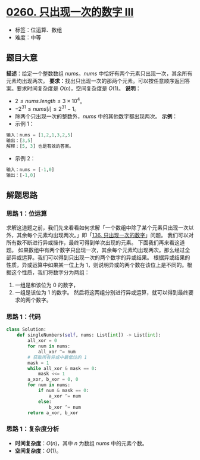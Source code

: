 # [0260. 只出现一次的数字 III](https://leetcode.cn/problems/single-number-iii/)
- 标签：位运算、数组
- 难度：中等
## 题目大意
**描述**：给定一个整数数组 $nums$。$nums$ 中恰好有两个元素只出现一次，其余所有元素均出现两次。
**要求**：找出只出现一次的那两个元素。可以按任意顺序返回答案。要求时间复杂度是 $O(n)$，空间复杂度是 $O(1)$。
**说明**：
- $2 \le nums.length \le 3 \times 10^4$。
- $-2^{31} \le nums[i] \le 2^{31} - 1$。
- 除两个只出现一次的整数外，$nums$ 中的其他数字都出现两次。
**示例**：
- 示例 1：
```python
输入：nums = [1,2,1,3,2,5]
输出：[3,5]
解释：[5, 3] 也是有效的答案。
```
- 示例 2：
```python
输入：nums = [-1,0]
输出：[-1,0]
```
## 解题思路
### 思路 1：位运算
求解这道题之前，我们先来看看如何求解「一个数组中除了某个元素只出现一次以外，其余每个元素均出现两次。」即「[136. 只出现一次的数字](https://leetcode.cn/problems/single-number/)」问题。
我们可以对所有数不断进行异或操作，最终可得到单次出现的元素。
下面我们再来看这道题。
如果数组中有两个数字只出现一次，其余每个元素均出现两次。那么经过全部异或运算。我们可以得到只出现一次的两个数字的异或结果。
根据异或结果的性质，异或运算中如果某一位上为 $1$，则说明异或的两个数在该位上是不同的。根据这个性质，我们将数字分为两组：
1. 一组是和该位为 $0$ 的数字，
2. 一组是该位为 $1$ 的数字。
然后将这两组分别进行异或运算，就可以得到最终要求的两个数字。
### 思路 1：代码
```python
class Solution:
    def singleNumbers(self, nums: List[int]) -> List[int]:
        all_xor = 0
        for num in nums:
            all_xor ^= num
        # 获取所有异或中最低位的 1
        mask = 1
        while all_xor & mask == 0:
            mask <<= 1
        a_xor, b_xor = 0, 0
        for num in nums:
            if num & mask == 0:
                a_xor ^= num
            else:
                b_xor ^= num
        return a_xor, b_xor
```
### 思路 1：复杂度分析
- **时间复杂度**：$O(n)$，其中 $n$ 为数组 $nums$ 中的元素个数。
- **空间复杂度**：$O(1)$。
